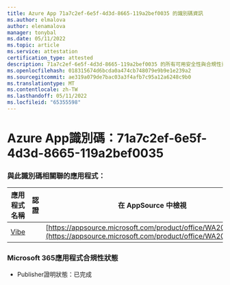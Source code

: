 ```yaml
---
title: Azure App 71a7c2ef-6e5f-4d3d-8665-119a2bef0035 的識別碼資訊
ms.author: elmalova
author: elenamalova
manager: tonybal
ms.date: 05/11/2022
ms.topic: article
ms.service: attestation
certification_type: attested
description: 71a7c2ef-6e5f-4d3d-8665-119a2bef0035 的所有可用安全性與合規性資訊。
ms.openlocfilehash: 018315674d6bcda0a474cb748079e9b9e1e239a2
ms.sourcegitcommit: ae319a079de7bac03a3f4afb7c95a12a6248c9b0
ms.translationtype: MT
ms.contentlocale: zh-TW
ms.lasthandoff: 05/11/2022
ms.locfileid: "65355598"
---
```

# <a name="azure-app-id-71a7c2ef-6e5f-4d3d-8665-119a2bef0035"></a>Azure App識別碼：71a7c2ef-6e5f-4d3d-8665-119a2bef0035


### <a name="apps-associated-with-this-id"></a>與此識別碼相關聯的應用程式：
| **應用程式名稱** | **認證** | **在 AppSource 中檢視** |
|--------------|---------------|-----------------------|
| [Vibe](../forward/WA200001721.md) |  | [https://appsource.microsoft.com/product/office/WA200001721](https://appsource.microsoft.com/product/office/WA200001721) |

### <a name="microsoft-365-app-compliance-status"></a>Microsoft 365應用程式合規性狀態
- Publisher證明狀態：已完成
